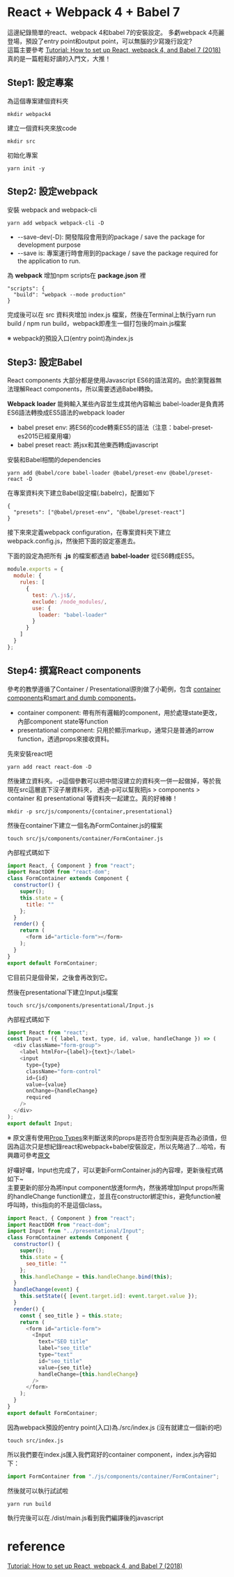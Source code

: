 # React + Webpack 4 + Babel 7
這邊紀錄簡單的react、webpack 4和babel 7的安裝設定。
多虧webpack 4亮麗登場，預設了entry point和output point，可以無腦的少寫幾行設定?<br>
這篇主要參考 [Tutorial: How to set up React, webpack 4, and Babel 7 (2018)](https://www.valentinog.com/blog/react-webpack-babel/) <br>
真的是一篇輕鬆好讀的入門文，大推！

## Step1: 設定專案
為這個專案建個資料夾
```
mkdir webpack4
```
建立一個資料夾來放code
```
mkdir src
```
初始化專案
```
yarn init -y
```

## Step2: 設定webpack
安裝 webpack and webpack-cli
```
yarn add webpack webpack-cli -D
```
* --save-dev(-D): 開發階段會用到的package / save the package for development purpose
* --save is: 專案運行時會用到的package / save the package required for the application to run.

為 **webpack** 增加npm scripts在 **package.json** 裡
```
"scripts": {
  "build": "webpack --mode production"
}
```
完成後可以在 src 資料夾增加 index.js 檔案，然後在Terminal上執行yarn run build / npm run build，webpack即產生一個打包後的main.js檔案

※ webpack的預設入口(entry point)為index.js

## Step3: 設定Babel
React components 大部分都是使用Javascript ES6的語法寫的。由於瀏覽器無法理解React components，所以需要透過Babel轉換。

**Webpack loader** 能夠輸入某些內容並生成其他內容輸出
babel-loader是負責將ES6語法轉換成ES5語法的webpack loader
* babel preset env: 將ES6的code轉乘ES5的語法（注意：babel-preset-es2015已經棄用囉）
* babel preset react: 將jsx和其他東西轉成javascript

安裝和Babel相關的dependencies
```
yarn add @babel/core babel-loader @babel/preset-env @babel/preset-react -D
```

在專案資料夾下建立Babel設定檔(.babelrc)，配置如下
```
{
  "presets": ["@babel/preset-env", "@babel/preset-react"]
}
```

接下來來定義webpack configuration，在專案資料夾下建立webpack.config.js，然後把下面的設定塞進去。

下面的設定為把所有 **\.js** 的檔案都透過 **babel-loader** 從ES6轉成ES5。
```javascript
module.exports = {
  module: {
    rules: [
      {
        test: /\.js$/,
        exclude: /node_modules/,
        use: {
          loader: "babel-loader"
        }
      }
    ]
  }
};
```

## Step4: 撰寫React components
參考的教學遵循了Container / Presentational原則做了小範例，包含
[container components](https://medium.com/@learnreact/container-components-c0e67432e005)和[smart and dumb components](https://medium.com/@dan_abramov/smart-and-dumb-components-7ca2f9a7c7d0)。

* container component: 帶有所有邏輯的component，用於處理state更改，內部component state等function
* presentational component: 只用於顯示markup，通常只是普通的arrow function，透過props來接收資料。

先來安裝react吧
```
yarn add react react-dom -D
```
然後建立資料夾。-p這個參數可以把中間沒建立的資料夾一併一起做掉，等於我現在src這層底下沒子層資料夾，
透過-p可以幫我把js > components > container 和 presentational 等資料夾一起建立。真的好棒棒！

```
mkdir -p src/js/components/{container,presentational}
```

然後在container下建立一個名為FormContainer.js的檔案
```
touch src/js/components/container/FormContainer.js
```
內部程式碼如下
```javascript
import React, { Component } from "react";
import ReactDOM from "react-dom";
class FormContainer extends Component {
  constructor() {
    super();
    this.state = {
      title: ""
    };
  }
  render() {
    return (
      <form id="article-form"></form>
    );
  }
}
export default FormContainer;
```
它目前只是個骨架，之後會再改到它。

然後在presentational下建立Input.js檔案
```
touch src/js/components/presentational/Input.js
```
內部程式碼如下
```javascript
import React from "react";
const Input = ({ label, text, type, id, value, handleChange }) => (
  <div className="form-group">
    <label htmlFor={label}>{text}</label>
    <input
      type={type}
      className="form-control"
      id={id}
      value={value}
      onChange={handleChange}
      required
    />
  </div>
);
export default Input;
```

※ 原文還有使用[Prop Types](https://reactjs.org/docs/typechecking-with-proptypes.html)來判斷送來的props是否符合型別與是否為必須值，但因為這次只是想紀錄react和webpack+babel安裝設定，所以先略過了...哈哈，有興趣可參考[原文](https://www.valentinog.com/blog/react-webpack-babel/)

好囉好囉，Input也完成了，可以更新FormContainer.js的內容哩，更新後程式碼如下~<br>
主要更新的部分為將Input component放進form內，然後將增加Input props所需的handleChange function建立，並且在constructor綁定this，避免function被呼叫時，this指向的不是這個class。

```javascript
import React, { Component } from "react";
import ReactDOM from "react-dom";
import Input from "../presentational/Input";
class FormContainer extends Component {
  constructor() {
    super();
    this.state = {
      seo_title: ""
    };
    this.handleChange = this.handleChange.bind(this);
  }
  handleChange(event) {
    this.setState({ [event.target.id]: event.target.value });
  }
  render() {
    const { seo_title } = this.state;
    return (
      <form id="article-form">
        <Input
          text="SEO title"
          label="seo_title"
          type="text"
          id="seo_title"
          value={seo_title}
          handleChange={this.handleChange}
        />
      </form>
    );
  }
}
export default FormContainer;
```

因為webpack預設的entry point(入口)為./src/index.js (沒有就建立一個新的吧)
```
touch src/index.js
```
所以我們要在index.js匯入我們寫好的container component，index.js內容如下：
```javascript
import FormContainer from "./js/components/container/FormContainer";
```
然後就可以執行試試啦
```
yarn run build
```
執行完後可以在./dist/main.js看到我們編譯後的javascript



# reference
[Tutorial: How to set up React, webpack 4, and Babel 7 (2018)](https://www.valentinog.com/blog/react-webpack-babel/)